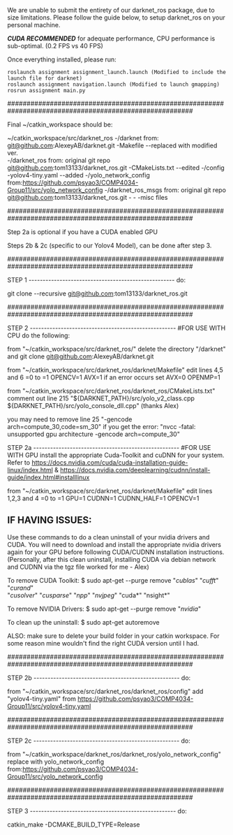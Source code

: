 
We are unable to submit the entirety of our darknet_ros package, due to size limitations.
Please follow the guide below, to setup darknet_ros on your personal machine.

***CUDA RECOMMENDED*** for adequate performance, CPU performance is sub-optimal. (0.2 FPS vs 40 FPS)

Once everything installed, please run:
	
	roslaunch assignment assignment_launch.launch (Modified to include the launch file for darknet)
	roslaunch assignment navigation.launch (Modified to launch gmapping)
	rosrun assignment main.py
	
########################################################################################################

Final ~/catkin_workspace should be:

~/catkin_workspace/src/darknet_ros
    -/darknet                                      from: git@github.com:AlexeyAB/darknet.git
        -Makefile   --replaced with modified ver.  
    -/darknet_ros                                  from: original git repo git@github.com:tom13133/darknet_ros.git
        -CMakeLists.txt   --edited
        -/config
            -yolov4-tiny.yaml   --added
        -/yolo_network_config                     from:https://github.com/psyao3/COMP4034-Group11/src/yolo_network_config
    -/darknet_ros_msgs                             from: original git repo git@github.com:tom13133/darknet_ros.git
    -
    -
    -misc files

########################################################################################################

Step 2a is optional if you have a CUDA enabled GPU

Steps 2b & 2c (specific to our Yolov4 Model), can be done after step 3.


########################################################################################################

STEP 1 ----------------------------------------------------
do: 

git clone --recursive git@github.com:tom13133/darknet_ros.git

########################################################################################################

STEP 2 ---------------------------------------------------- #FOR USE WITH CPU
do the following:

from "~/catkin_workspace/src/darknet_ros/" 
delete the directory "/darknet" and git clone git@github.com:AlexeyAB/darknet.git

from "~/catkin_workspace/src/darknet_ros/darknet/Makefile"
edit lines 4,5 and 6
=0 to =1
OPENCV=1
AVX=1                if an error occurs set AVX=0
OPENMP=1

from "~/catkin_workspace/src/darknet_ros/darknet_ros/CMakeLists.txt"
comment out line 215 "${DARKNET_PATH}/src/yolo_v2_class.cpp         ${DARKNET_PATH}/src/yolo_console_dll.cpp"
(thanks Alex)

you may need to remove line 25 "-gencode arch=compute_30,code=sm_30" if you get the error: 
"nvcc -fatal: unsupported gpu architecture -gencode arch=compute_30"

STEP 2a ---------------------------------------------------- #FOR USE WITH GPU
install the appropriate Cuda-Toolkit and cuDNN for your system. 
Refer to https://docs.nvidia.com/cuda/cuda-installation-guide-linux/index.html
&
https://docs.nvidia.com/deeplearning/cudnn/install-guide/index.html#installlinux

from "~/catkin_workspace/src/darknet_ros/darknet/Makefile"
edit lines 1,2,3 and 4
=0 to =1
GPU=1
CUDNN=1
CUDNN_HALF=1
OPENCV=1

## IF HAVING ISSUES:
Use these commands to do a clean uninstall of your nvidia drivers and CUDA. You will need to download and install the appropriate nvidia drivers again 
for your GPU before following CUDA/CUDNN installation instructions. (Personally, after this clean uninstall, installing CUDA via debian network and 
CUDNN via the tgz file worked for me - Alex) 

To remove CUDA Toolkit:
$ sudo apt-get --purge remove "*cublas*" "*cufft*" "*curand*" \
 "*cusolver*" "*cusparse*" "*npp*" "*nvjpeg*" "cuda*" "nsight*" 

To remove NVIDIA Drivers:
$ sudo apt-get --purge remove "*nvidia*"

To clean up the uninstall:
$ sudo apt-get autoremove

ALSO: make sure to delete your build folder in your catkin workspace. For some reason mine wouldn't find the right CUDA version until I had.

########################################################################################################

STEP 2b ----------------------------------------------------
do:

from "~/catkin_workspace/src/darknet_ros/darknet_ros/config"
add "yolov4-tiny.yaml" from https://github.com/psyao3/COMP4034-Group11/src/yolov4-tiny.yaml

########################################################################################################

STEP 2c ----------------------------------------------------
do:

from "~/catkin_workspace/darknet_ros/darknet_ros/yolo_network_config"
replace with yolo_network_config from:https://github.com/psyao3/COMP4034-Group11/src/yolo_network_config

########################################################################################################

STEP 3 ----------------------------------------------------
do: 

catkin_make -DCMAKE_BUILD_TYPE=Release






